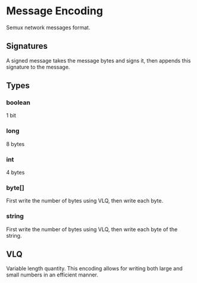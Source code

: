 # Message Encoding
Semux network messages format.

## Signatures
A signed message takes the message bytes and signs it, then appends this signature to the message.

## Types

### boolean
1 bit

### long
8 bytes

### int
4 bytes 

### byte[]
First write the number of bytes using VLQ, then write each byte.

### string
First write the number of bytes using VLQ, then write each byte of the string.

## VLQ
Variable length quantity.  This encoding allows for writing both large and small numbers in an efficient manner.

